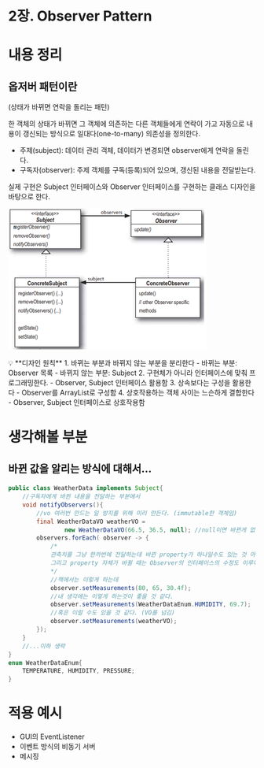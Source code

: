 # 2장. Observer Pattern

# 내용 정리

## 옵저버 패턴이란

(상태가 바뀌면 연락을 돌리는 패턴)

한 객체의 상태가 바뀌면 그 객체에 의존하는 다른 객체들에게 연락이 가고 자동으로 내용이 갱신되는 방식으로 일대다(one-to-many) 의존성을 정의한다.

- 주제(subject): 데이터 관리 객체, 데이터가 변경되면 observer에게 연락을 돌린다.
- 구독자(observer): 주제 객체를 구독(등록)되어 있으며, 갱신된 내용을 전달받는다.

실제 구현은 Subject 인터페이스와 Observer 인터페이스를 구현하는 클래스 디자인을 바탕으로 한다.

![observer-pattern-class-diagram.png](markdown-resource/observer-pattern-class-diagram.png)

<aside>
💡 **디자인 원칙**
1. 바뀌는 부분과 바뀌지 않는 부분을 분리한다
   - 바뀌는 부분: Observer 목록
   - 바뀌지 않는 부분: Subject
2. 구현체가 아니라 인터페이스에 맞춰 프로그래밍한다.
   - Observer, Subject 인터페이스 활용함
3. 상속보다는 구성을 활용한다
   - Observer를 ArrayList<Observer>로 구성함
4. 상호작용하는 객체 사이는 느슨하게 결합한다
   - Observer, Subject 인터페이스로 상호작용함

</aside>

# 생각해볼 부분

## 바뀐 값을 알리는 방식에 대해서...

```java
public class WeatherData implements Subject{
	//구독자에게 바뀐 내용을 전달하는 부분에서
	void notifyObservers(){
		//vo 여러번 만드는 일 방지를 위해 미리 만든다. (immutable한 객체임)
		final WeatherDataVO weatherVO = 
				new WeatherDataVO(66.5, 36.5, null); //null이면 바뀐게 없다고 간주
		observers.forEach( observer -> {
			/*
			관측치를 그냥 한까번에 전달하는데 바뀐 property가 하나일수도 있는 것 아닌가?
			그리고 property 자체가 바뀔 때는 Observer의 인터페이스의 수정도 이루어져야 한다.
			*/
			//책에서는 이렇게 하는데
			observer.setMeasurements(80, 65, 30.4f);
			//내 생각에는 이렇게 하는것이 좋을 것 같다.
			observer.setMeasurements(WeatherDataEnum.HUMIDITY, 69.7);
			//혹은 이럴 수도 있을 것 같다. (VO를 넘김)
			observer.setMeasurements(weatherVO);
		});
	}
	//...이하 생략
}
enum WeatherDataEnum{
	TEMPERATURE, HUMIDITY, PRESSURE;
}
```

# 적용 예시

- GUI의 EventListener
- 이벤트 방식의 비동기 서버
- 메시징